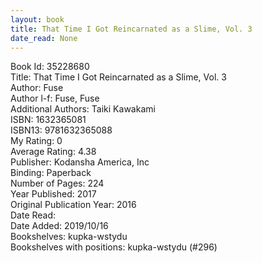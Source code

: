```yaml
---
layout: book
title: That Time I Got Reincarnated as a Slime, Vol. 3
date_read: None
---
```


Book Id: 35228680<br />
Title: That Time I Got Reincarnated as a Slime, Vol. 3<br />
Author: Fuse<br />
Author l-f: Fuse, Fuse<br />
Additional Authors: Taiki Kawakami<br />
ISBN: 1632365081<br />
ISBN13: 9781632365088<br />
My Rating: 0<br />
Average Rating: 4.38<br />
Publisher: Kodansha America, Inc<br />
Binding: Paperback<br />
Number of Pages: 224<br />
Year Published: 2017<br />
Original Publication Year: 2016<br />
Date Read: <br />
Date Added: 2019/10/16<br />
Bookshelves: kupka-wstydu<br />
Bookshelves with positions: kupka-wstydu (#296)<br />


